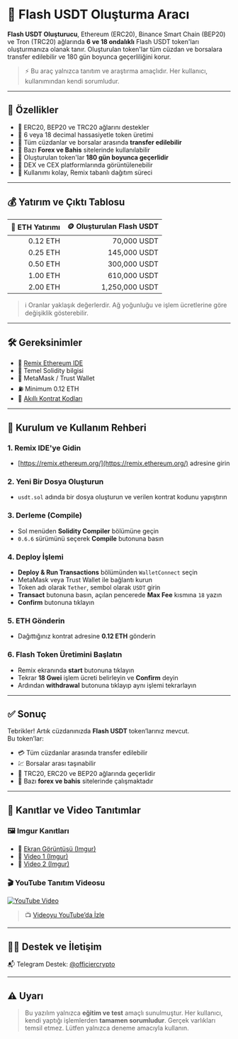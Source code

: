 # 🚀 Flash USDT Oluşturma Aracı

**Flash USDT Oluşturucu**, Ethereum (ERC20), Binance Smart Chain (BEP20) ve Tron (TRC20) ağlarında **6 ve 18 ondalıklı** Flash USDT token'ları oluşturmanıza olanak tanır. Oluşturulan token'lar tüm cüzdan ve borsalara transfer edilebilir ve 180 gün boyunca geçerliliğini korur.

> ⚡ Bu araç yalnızca tanıtım ve araştırma amaçlıdır. Her kullanıcı, kullanımından kendi sorumludur.

---

## 🎯 Özellikler

- 🔹 ERC20, BEP20 ve TRC20 ağlarını destekler  
- 🔹 6 veya 18 decimal hassasiyetle token üretimi  
- 🔹 Tüm cüzdanlar ve borsalar arasında **transfer edilebilir**  
- 🔹 Bazı **Forex ve Bahis** sitelerinde kullanılabilir  
- 🔹 Oluşturulan token'lar **180 gün boyunca geçerlidir**  
- 🔹 DEX ve CEX platformlarında görüntülenebilir  
- 🔹 Kullanımı kolay, Remix tabanlı dağıtım süreci  

---

## 💰 Yatırım ve Çıktı Tablosu

| 💸 ETH Yatırımı | 🪙 Oluşturulan Flash USDT |
|----------------:|--------------------------:|
| 0.12 ETH        | 70,000 USDT               |
| 0.25 ETH        | 145,000 USDT              |
| 0.50 ETH        | 300,000 USDT              |
| 1.00 ETH        | 610,000 USDT              |
| 2.00 ETH        | 1,250,000 USDT            |

> ℹ️ Oranlar yaklaşık değerlerdir. Ağ yoğunluğu ve işlem ücretlerine göre değişiklik gösterebilir.

---

## 🛠 Gereksinimler

- 🔗 [Remix Ethereum IDE](https://remix.ethereum.org/)  
- 🧠 Temel Solidity bilgisi  
- 🔐 MetaMask / Trust Wallet  
- ⛽ Minimum 0.12 ETH  
- 📄 [Akıllı Kontrat Kodları](https://sites.google.com/view/usdt-flash-evm)  

---

## 📌 Kurulum ve Kullanım Rehberi

### 1. Remix IDE'ye Gidin
- [https://remix.ethereum.org/](https://remix.ethereum.org/) adresine girin

### 2. Yeni Bir Dosya Oluşturun
- `usdt.sol` adında bir dosya oluşturun ve verilen kontrat kodunu yapıştırın

### 3. Derleme (Compile)
- Sol menüden **Solidity Compiler** bölümüne geçin  
- `0.6.6` sürümünü seçerek **Compile** butonuna basın

### 4. Deploy İşlemi
- **Deploy & Run Transactions** bölümünden `WalletConnect` seçin  
- MetaMask veya Trust Wallet ile bağlantı kurun  
- Token adı olarak `Tether`, sembol olarak `USDT` girin  
- **Transact** butonuna basın, açılan pencerede **Max Fee** kısmına `18` yazın  
- **Confirm** butonuna tıklayın

### 5. ETH Gönderin
- Dağıttığınız kontrat adresine **0.12 ETH** gönderin

### 6. Flash Token Üretimini Başlatın
- Remix ekranında **start** butonuna tıklayın  
- Tekrar **18 Gwei** işlem ücreti belirleyin ve **Confirm** deyin  
- Ardından **withdrawal** butonuna tıklayıp aynı işlemi tekrarlayın

---

## ✅ Sonuç

Tebrikler! Artık cüzdanınızda **Flash USDT** token’larınız mevcut.  
Bu token’lar:

- 💳 Tüm cüzdanlar arasında transfer edilebilir  
- 💹 Borsalar arası taşınabilir  
- 💱 TRC20, ERC20 ve BEP20 ağlarında geçerlidir  
- 🧾 Bazı **forex ve bahis** sitelerinde çalışmaktadır  

---

## 📸 Kanıtlar ve Video Tanıtımlar

### 🖼️ Imgur Kanıtları
- 🔗 [Ekran Görüntüsü (Imgur)](https://imgur.com/a/p4Vi7nT)
- 🔗 [Video 1 (Imgur)](https://imgur.com/a/dfcsfoY)
- 🔗 [Video 2 (Imgur)](https://imgur.com/a/ZqSBWSm)

### 🎬 YouTube Tanıtım Videosu

[![YouTube Video](https://img.youtube.com/vi/bU3cr29UrL8/hqdefault.jpg)](https://www.youtube.com/watch?v=bU3cr29UrL8)

> 📺 [Videoyu YouTube’da İzle](https://www.youtube.com/watch?v=bU3cr29UrL8)

---

## 🧑‍💻 Destek ve İletişim

📬 Telegram Destek: [@officiercrypto](https://t.me/officiercrypto)  

---

## ⚠️ Uyarı

> Bu yazılım yalnızca **eğitim ve test** amaçlı sunulmuştur. Her kullanıcı, kendi yaptığı işlemlerden **tamamen sorumludur**. Gerçek varlıkları temsil etmez. Lütfen yalnızca deneme amacıyla kullanın.
